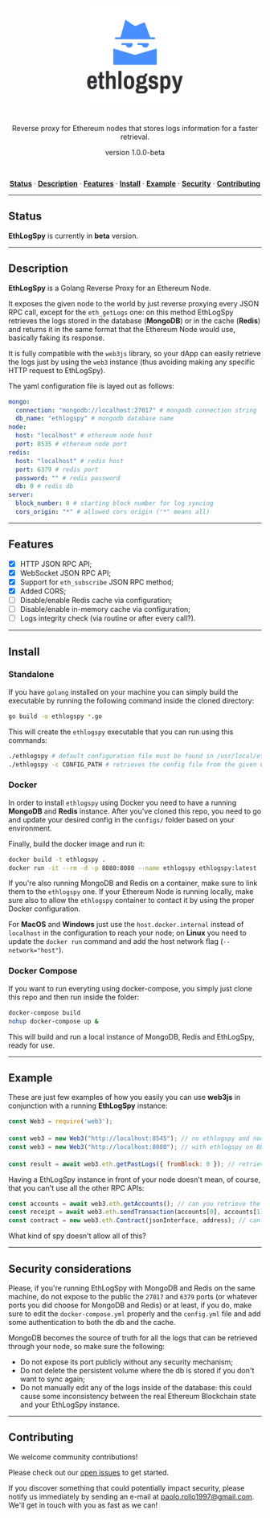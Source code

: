 <div align="center">
  <br/>
  <img src="./ethlogspy.png" width="200" />
  <br/>
  <br/>
  <p>
    Reverse proxy for Ethereum nodes that stores logs information for a faster retrieval.
  </p>
  <p>
    version 1.0.0-beta
  </p>
  <br/>
  <p>
    <a href="#status"><strong>Status</strong></a> ·
    <a href="#description"><strong>Description</strong></a> ·
    <a href="#features"><strong>Features</strong></a> ·
    <a href="#install"><strong>Install</strong></a> ·
    <a href="#example"><strong>Example</strong></a> ·
    <a href="#security"><strong>Security</strong></a> ·
    <a href="#contributing"><strong>Contributing</strong></a>
  </p>
</div>

---

## Status

**EthLogSpy** is currently in **beta** version.

---

## Description

**EthLogSpy** is a Golang Reverse Proxy for an Ethereum Node.

It exposes the given node to the world by just reverse proxying every JSON RPC call, except for the `eth_getLogs` one: on this method EthLogSpy retrieves the logs stored in the database (**MongoDB**) or in the cache (**Redis**) and returns it in the same format that the Ethereum Node would use, basically faking its response.

It is fully compatible with the `web3js` library, so your dApp can easily retrieve the logs just by using the `web3` instance (thus avoiding making any specific HTTP request to EthLogSpy).

The yaml configuration file is layed out as follows:

```yaml
mongo:
  connection: "mongodb://localhost:27017" # mongodb connection string
  db_name: "ethlogspy" # mongodb database name
node:
  host: "localhost" # ethereum node host
  port: 8535 # ethereum node port
redis:
  host: "localhost" # redis host 
  port: 6379 # redis port
  password: "" # redis password
  db: 0 # redis db
server:
  block_number: 0 # starting block number for log syncing
  cors_origin: "*" # allowed cors origin ("*" means all)
```

---

## Features

- [x] HTTP JSON RPC API;
- [x] WebSocket JSON RPC API;
- [x] Support for `eth_subscribe` JSON RPC method;
- [x] Added CORS;
- [ ] Disable/enable Redis cache via configuration;
- [ ] Disable/enable in-memory cache via configuration;
- [ ] Logs integrity check (via routine or after every call?).

---

## Install

### Standalone

If you have `golang` installed on your machine you can simply build the executable by running the following command inside the cloned directory:

```bash
go build -o ethlogspy *.go
```

This will create the `ethlogspy` executable that you can run using this commands:
```bash
./ethlogspy # default configuration file must be found in /usr/local/ethlogspy/configs/config.yml
./ethlogspy -c CONFIG_PATH # retrieves the config file from the given CONFIG_PATH
```

### Docker

In order to install `ethlogspy` using Docker you need to have a running **MongoDB** and **Redis** instance. After you've cloned this repo, you need to go and update your desired config in the `configs/` folder based on your environment. 

Finally, build the docker image and run it:

```bash
docker build -t ethlogspy .
docker run -it --rm -d -p 8080:8080 --name ethlogspy ethlogspy:latest
```

If you're also running MongoDB and Redis on a container, make sure to link them to the `ethlogspy` one. If your Ethereum Node is running locally, make sure also to allow the `ethlogspy` container to contact it by using the proper Docker configuration.

For **MacOS** and **Windows** just use the `host.docker.internal` instead of `localhost` in the configuration to reach your node; on **Linux** you need to update the `docker run` command and add the host network flag (`--network="host"`).

### Docker Compose

If you want to run everyting using docker-compose, you simply just clone this repo and then run inside the folder:

```bash
docker-compose build
nohup docker-compose up &
```

This will build and run a local instance of MongoDB, Redis and EthLogSpy, ready for use.

---

## Example

These are just few examples of how you easily you can use **web3js** in conjunction with a running **EthLogSpy** instance:

```javascript
const Web3 = require('web3');

const web3 = new Web3("http://localhost:8545"); // no ethlogspy and node on 8545
const web3 = new Web3("http://localhost:8080"); // with ethlogspy on 8080 pointing to node on 8545

const result = await web3.eth.getPastLogs({ fromBlock: 0 }); // retrieve the logs
```

Having a EthLogSpy instance in front of your node doesn't mean, of course, that you can't use all the other RPC APIs:

```javascript
const accounts = await web3.eth.getAccounts(); // can you retrieve the accounts? yes.
const receipt = await web3.eth.sendTransaction(accounts[0], accounts[1], 1000000000); // can you send a transaction? yes.
const contract = new web3.eth.Contract(jsonInterface, address); // can you get a contract? yes.
```

What kind of spy doesn't allow all of this?

---

## Security considerations

Please, if you're running EthLogSpy with MongoDB and Redis on the same machine, do not expose to the public the `27017` and `6379` ports (or whatever ports you did choose for MongoDB and Redis) or at least, if you do, make sure to edit the `docker-compose.yml` properly and the `config.yml` file and add some authentication to both the db and the cache.

MongoDB becomes the source of truth for all the logs that can be retrieved through your node, so make sure the following:
- Do not expose its port publicly without any security mechanism;
- Do not delete the persistent volume where the db is stored if you don't want to sync again;
- Do not manually edit any of the logs inside of the database: this could cause some inconsistency between the real Ethereum Blockchain state and your EthLogSpy instance.

---

## Contributing

We welcome community contributions!

Please check out our <a href="https://github.com/PaoloRollo/ethlogspy/issues">open issues</a> to get started.

If you discover something that could potentially impact security, please notify us immediately by sending an e-mail at <a href="mailto:paolo.rollo1997@gmail.com">paolo.rollo1997@gmail.com</a>. We'll get in touch with you as fast as we can!

